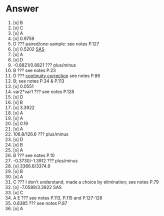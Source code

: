 # Answer

1. [x] B
2. [x] C
3. [x] A
4. [x] 0.9759
5. D ??? paired/one-sample: see notes P.127
6. [x] 0.5202 [SAS]()
7. [x] A
8. [x] D
9. -0.8821/0.8821 ??? plus/minus
10. B ??? see notes P.23
11. D ??? [continuity correction]() see notes P.86
12. B; see notes P.34 & P.113
13. [x] 0.0551
14. var2*var1 ??? see notes P.128
15. [x] D
16. [x] B
17. [x] 3.3922
18. [x] A
19. [x] A
20. [x] 0.19
21. [x] A
22. 106.8/126.6 ??? plus/minus
23. [x] D
24. [x] B
25. [x] A
26. B ??? see notes P.10
27. -0.3730/-1.3912 ??? plus/minus
28. [x] 3366.6/3374.9
29. [x] B
30. [x] A
31. C ??? I don't understand, made a choice by elimination; see notes P.79
32. [x] -7.0589/3.3922 SAS
33. [x] C
34. A E ??? see notes P.113, P.115 and P.127-128
35. 0.8385 ??? see notes P.87
36. [x] A
